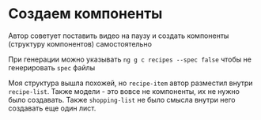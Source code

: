 # Создаем компоненты

Автор советует поставить видео на паузу и создать компоненты (структуру компонентов) самостоятельно

При генерации можно указывать `ng g c recipes --spec false` чтобы не генерировать `spec` файлы

Моя структура вышла похожей, но `recipe-item` автор разместил внутри `recipe-list`. 
Также модели - это вовсе не компоненты, их не нужно было создавать.
Также `shopping-list` не было смысла внутри него создавать еще один лист.
